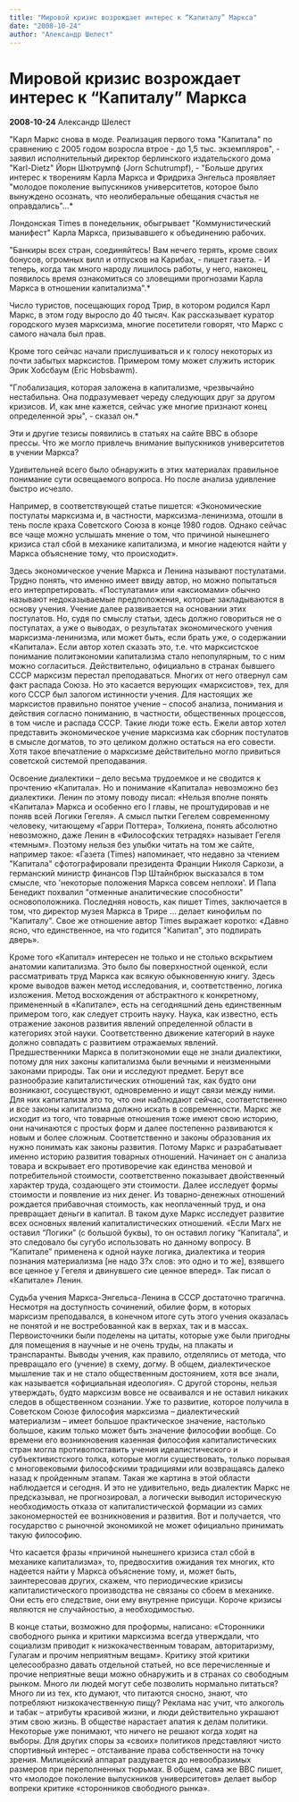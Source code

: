 ```yaml
---
title: "Мировой кризис возрождает интерес к “Капиталу” Маркса"
date: "2008-10-24"
author: "Александр Шелест"
---
```


# Мировой кризис возрождает интерес к “Капиталу” Маркса

**2008-10-24** Александр Шелест

"Карл Маркс снова в моде. Реализация первого тома "Капитала" по сравнению с 2005 годом возросла втрое - до 1,5 тыс. экземпляров", - заявил исполнительный директор берлинского издательского дома "Karl-Dietz" Йорн Шютрумпф (Jorn Schutrumpf), - "Больше других интерес к творениям Карла Маркса и Фридриха Энгельса проявляет "молодое поколение выпускников университетов, которое было вынуждено осознать, что неолиберальные обещания счастья не оправдались"...*

Лондонская Times в понедельник, обыгрывает "Коммунистический манифест" Карла Маркса, призывавшего к объединению рабочих.

"Банкиры всех стран, соединяйтесь! Вам нечего терять, кроме своих бонусов, огромных вилл и отпусков на Карибах, - пишет газета. - И теперь, когда так много народу лишилось работы, у него, наконец, появилось время ознакомиться со зловещими прогнозами Карла Маркса в отношении капитализма".*

Число туристов, посещающих город Трир, в котором родился Карл Маркс, в этом году выросло до 40 тысяч. Как рассказывает куратор городского музея марксизма, многие посетители говорят, что Маркс с самого начала был прав.

Кроме того сейчас начали прислушиваться и к голосу некоторых из почти забытых марксистов. Примером тому может служить историк Эрик Хобсбаум (Eric Hobsbawm).

"Глобализация, которая заложена в капитализме, чрезвычайно нестабильна. Она подразумевает череду следующих друг за другом кризисов. И, как мне кажется, сейчас уже многие признают конец определенной эры", - сказал он.*

Эти и другие тезисы появились в статьях на сайте BBC в обзоре прессы. Что же могло привлечь внимание выпускников университетов в учении Маркса?

Удивительней всего было обнаружить в этих материалах правильное понимание сути освещаемого вопроса. Но после анализа удивление быстро исчезло.

Например, в соответствующей статье пишется: «Экономические постулаты марксизма и, в частности, марксизма-ленинизма, отошли в тень после краха Советского Союза в конце 1980 годов. Однако сейчас все чаще можно услышать мнение о том, что причиной нынешнего кризиса стал сбой в механике капитализма, и многие надеются найти у Маркса объяснение тому, что происходит».

Здесь экономическое учение Маркса и Ленина называют постулатами. Трудно понять, что именно имеет ввиду автор, но можно попытаться его интерпретировать. «Постулатами» или «аксиомами» обычно называют недоказываемые предположения, которые закладываются в основу учения. Учение далее развивается на основании этих постулатов. Но, судя по смыслу статьи, здесь должно говориться не о постулатах, а уже о выводах, о результатах экономического учения марксизма-ленинизма, или может быть, если брать уже, о содержании «Капитала». Если автор хотел сказать это, т.е. что марксистское понимание политэкономии капитализма стало непопулярным, то с ним можно согласиться. Действительно, официально в странах бывшего СССР марксизм перестал преподаваться. Многих от него отвернул сам факт распада Союза. Но это касается верующих «марксистов», тех, для кого СССР был залогом истинности учения. Для настоящих же марксистов правильно понятое учение – способ анализа, понимания и действия согласно пониманию, в частности, общественных процессов, в том числе и распада СССР. Такие люди тоже есть. Ежели автор хотел представить экономическое учение марксизма как сборник постулатов в смысле догматов, то это целиком должно остаться на его совести. Хотя такое впечатление о марксизме действительно могло привиться советской системой преподавания.

Освоение диалектики – дело весьма трудоемкое и не сводится к прочтению «Капитала». Но и понимание «Капитала» невозможно без диалектики. Ленин по этому поводу писал: «Нельзя вполне понять «Капитала» Маркса и особенно его I главы, не проштудировав и не поняв всей Логики Гегеля». А смысл пытки Гегелем современному человеку, читающему «Гарри Поттера», Толкиена, понять абсолютно невозможно, даже Ленин в «Философских тетрадях» называет Гегеля «темным». Поэтому нельзя без улыбки читать на том же сайте, например такое: «Газета (Times) напоминает, что недавно за чтением "Капитала" сфотографировали президента Франции Николя Саркози, а германский министр финансов Пэр Штайнбрюк высказался в том смысле, что 'некоторые положения Маркса совсем неплохи'. И Папа Бенедикт похвалил "отменные аналитические способности" основоположника. Последняя новость, как пишет Times, заключается в том, что директор музея Маркса в Трире ... делает кинофильм по "Капиталу". Свое же отношение автор Times выражает коротко: «Давно ясно, что единственное, на что годится "Капитал", это подпирать дверь».

Кроме того «Капитал» интересен не только и не столько вскрытием анатомии капитализма. Это было бы поверхностной оценкой, если рассматривать труд Маркса как всякую обыкновенную книгу. Здесь кроме выводов важен метод исследования, и, соответственно, логика изложения. Метод восхождения от абстрактного к конкретному, примененный в «Капитале», есть на сегодняшний день единственным примером того, как следует строить науку. Наука, как известно, есть отражение законов развития явлений определенной области в категориях этой науки. Соответственно движение категорий в науке должно совпадать с развитием отражаемых явлений. Предшественники Маркса в политэкономии еще не знали диалектики, потому для них законы капитализма были вечными и неизменными законами природы. Так они и исследуют предмет. Берут все разнообразие капиталистических отношений так, как будто они возникают, сосуществуют, одновременно и ищут связи между ними. Для них капитализм это то, что они наблюдают сейчас, соответственно и все законы капитализма должно искать в современности. Маркс же исходит из того, что товарные отношения тоже имеют свою историю, они начинаются с простых форм и далее постепенно развиваются к новым и более сложным. Соответственно и законы образования их нужно понимать как законы развития. Потому Маркс и разрабатывает именно историю развития товарных отношений. Начинает он с анализа товара и вскрывает его противоречие как единства меновой и потребительной стоимости, соответственно показывает двойственный характер труда, создающего эти стоимости. Далее исследует формы стоимости и появление из них денег. Из товарно-денежных отношений рождается прибавочная стоимость, как неоплаченный труд, и она превращает деньги в капитал. В таком духе Маркс исследует развитие всех основных явлений капиталистических отношений. «Если Marx не оставил “Логики” (с большой буквы), то он оставил логику “Капитала”, и это следовало бы сугубо использовать но данному вопросу. В “Капитале” применена к одной науке логика, диалектика и теория познания материализма [не надо 3?х слов: это одно и то же], взявшего все ценное у Гегеля и двинувшего сие ценное вперед». Так писал о «Капитале» Ленин.

Судьба учения Маркса-Энгельса-Ленина в СССР достаточно трагична. Несмотря на доступность сочинений, обилие форм, в которых марксизм преподавался, в конечном итоге суть этого учения оказалась не понятой и не востребованной как в верхах, так и в массах. Первоисточники были поделены на цитаты, которые уже были пригодны для помещения в научные и не очень труды, на плакаты и транспаранты. Выводы учения, как правило, отделялись от метода, что превращало его (учение) в схему, догму. В общем, диалектическое мышление так и не стало общественным достоянием, хотя все знали, как называется «официальная идеология». С другой стороны, нельзя утверждать, будто марксизм вовсе не осваивался и не оставил никаких следов в общественном сознании. Уже то развитие, которое получила в Советском Союзе философия марксизма – диалектический материализм – имеет большое практическое значение, настолько большое, каким только может быть значение философии вообще. Со времени его возникновения казенная философия капиталистических стран могла противопоставить учения идеалистического и субъективистского толка, которые могли существовать, только порывая с многовековыми философскими традициями или возвращаясь далеко назад к пройденным этапам. Такая же картина в этой области наблюдается и сегодня. И это не удивительно, ведь диалектик Маркс не предсказывал, не прогнозировал, а логически выводил историческую необходимость отказа от капиталистической формации из самих закономерностей ее возникновения и развития. Вот и получается, что государство с рыночной экономикой не может официально принимать такую философию.

Что касается фразы «причиной нынешнего кризиса стал сбой в механике капитализма», то, предвосхитив ожидания тех многих, кто надеется найти у Маркса объяснение тому, и, может быть, заинтересовав других, скажем, что периодические кризисы капиталистического производства не связаны со сбоем в механике. Они есть его следствие, они ему внутренне присущи. Короче кризисы являются не случайностью, а необходимостью.

В конце статьи, возможно для проформы, написано: «Сторонники свободного рынка и критики марксизма всегда утверждали, что социализм приводит к низкокачественным товарам, авторитаризму, Гулагам и прочим неприятным вещам». Критику этой критики целесообразно давать отдельной статьей, но все перечисленные и прочие неприятные вещи можно обнаружить и в странах со свободным рынком. Много ли людей могут себе позволить нормально питаться? Много ли из тех, кто думают, что питаются сносно, знают, что потребляют низкокачественную пищу? Реклама нас учит, что алкоголь и табак – атрибуты красивой жизни, и люди действительно украшают этим свою жизнь. В обществе нарастает апатия к делам политики. Некоторые уже понимают, что ничего не решают когда ходят на выборы. Для других споры за «своих» политиков представляют чисто спортивный интерес – отстаивание права собственности на точку зрения. Милицейский аппарат раздувается до невообразимых размеров при переполненных тюрьмах. В общем, сама же BBC пишет, что «молодое поколение выпускников университетов» делает выбор вопреки критике «сторонников свободного рынка».